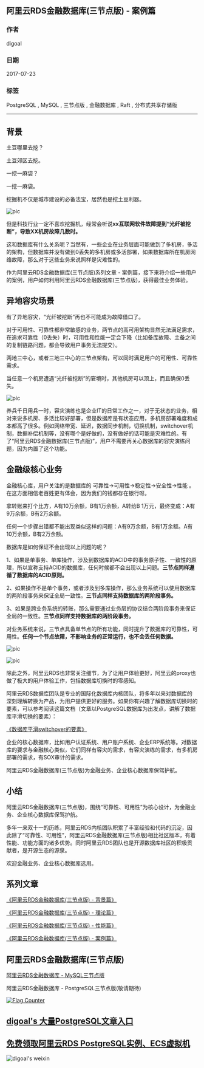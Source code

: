 ## 阿里云RDS金融数据库(三节点版) - 案例篇        
                 
### 作者                  
digoal                 
                   
### 日期                   
2017-07-23               
                            
### 标签            
PostgreSQL , MySQL , 三节点版 , 金融数据库 , Raft , 分布式共享存储版             
            
----            
             
## 背景     
土豆哪里去挖？  
  
土豆郊区去挖。  
  
一挖一麻袋？  
  
一挖一麻袋。  
  
挖掘机不仅是城市建设的必备法宝，居然也是挖土豆利器。  
  
![pic](20170723_01_pic_001.jpg)  
  
但是科技行业一定不喜欢挖掘机，经常会听说**xx互联网软件故障提到“光纤被挖断”，导致XX机房故障几数时。**     
  
这和数据库有什么关系呢？当然有，一些企业在业务层面可能做到了多机房，多活的架构，但数据库并没有做到0丢失的多机房或多活部署，如果数据库所在机房网络故障，那么对于这些业务来说照样是灾难性的。  
  
作为阿里云RDS金融数据库(三节点版)系列文章 - 案例篇，接下来将介绍一些用户的案例，用户如何利用阿里云RDS金融数据库(三节点版)，获得最佳业务体验。  
  
## 异地容灾场景  
有了异地容灾，“光纤被挖断”再也不可能成为故障借口了。  
  
对于可用性、可靠性都非常敏感的业务，两节点的高可用架构显然无法满足需求，在追求可靠性（0丢失）时，可用性和性能一定会下降（比如备库故障、主备之间的复制链路问题，都会导致用户事务无法提交）。  
  
两地三中心，或者三地三中心的三节点架构，可以同时满足用户的可用性、可靠性需求。  
  
当任意一个机房遭遇“光纤被挖断”的窘境时，其他机房可以顶上，而且确保0丢失。  
  
![pic](20170723_01_pic_002.jpg)  
  
养兵千日用兵一时，容灾演练也是企业IT的日常工作之一，对于无状态的业务，相对来说多机房、多活比较好部署，但是数据库是有状态应用，多机房部署难度和成本都高了很多。例如网络带宽、延迟，数据同步机制，切换机制，switchover机制，数据补偿机制等，没有哪个是好做的，没有做好的话可能是灾难性的。有了“阿里云RDS金融数据库(三节点版)”，用户不需要再关心数据库的容灾演练问题，因为内置了这个功能。  
  
## 金融级核心业务  
  
金融核心库，用户关注的是数据库的 可靠性->可用性->稳定性->安全性->性能 。在这方面相信老百姓更有体会，因为我们的钱都存在银行呀。  
  
拿转账来打个比方，A有10万余额，B有1万余额，A转给B 1万元，最终变成：A有9万余额，B有2万余额。  
  
任何一个步骤出错都不能出现类似这样的问题：A有9万余额，B有1万余额。A有10万余额，B有2万余额。  
   
数据库是如何保证不会出现以上问题的呢？   
  
1、如果是单事务、单库操作，涉及到数据库的ACID中的事务原子性、一致性的原理，所以宣称支持ACID的数据库，任何时候都不会出现以上问题。**三节点同样遵循了数据库的ACID原则。**  
  
2、如果操作不是单个事务，或者涉及到多库操作，那么业务系统可以使用数据库的两阶段事务来保证全局一致性。**三节点同样支持数据库的两阶段事务。**  
  
3、如果是跨业务系统的转账，那么需要通过业务层的协议结合两阶段事务来保证全局的一致性。**三节点同样支持数据库的两阶段事务。**  
  
对业务系统来说，三节点具备单节点的所有功能，同时提升了数据库的可靠性，可用性。**任何一个节点故障，不影响业务的正常运行，也不会丢任何数据。**  
  
![pic](20170723_01_pic_003.jpg)  
    
![pic](20170723_01_pic_004.jpg)  
    
除此之外，阿里云RDS也非常关注细节，为了让用户体验更好，阿里云的proxy也做了极大的用户体验工作，包括数据库切换时的零感知。  
  
阿里云RDS数据库团队是专业的国际化数据库内核团队，将多年以来对数据库的深刻理解转换为产品，为用户提供更好的服务。如果你有兴趣了解数据库切换时的要素，可以参考阅读这篇文档（文章以PostgreSQL数据库为出发点，讲解了数据库平滑切换的要素）：  
  
[《数据库平滑switchover的要素》](../201706/20170619_01.md)    
  
企业的核心数据库，比如用户认证系统、用户账户系统、企业ERP系统等。对数据库的要求与金融核心类似，它们同样有容灾的需求，有容灾演练的需求，有多机房部署的需求，有SOX审计的需求。  
  
阿里云RDS金融数据库(三节点版)为金融业务、企业核心数据库保驾护航。  
  
## 小结    
阿里云RDS金融数据库(三节点版)，围绕“可靠性、可用性”为核心设计，为金融业务、企业核心数据库保驾护航。  
    
多年一来双十一的历练，阿里云RDS内核团队积累了丰富经验和代码的沉淀，因此除了“可靠性、可用性”，阿里云RDS金融数据库(三节点版)相比社区版本，有着性能、功能方面的诸多优势。同时阿里云RDS团队也是开源数据库社区的积极贡献者，是开源生态的源泉。    
    
欢迎金融业务、企业核心数据库选用。  
    
## 系列文章          
[《阿里云RDS金融数据库(三节点版) - 背景篇》](../201707/20170709_02.md)    
         
[《阿里云RDS金融数据库(三节点版) - 理论篇》](../201707/20170710_01.md)    
          
[《阿里云RDS金融数据库(三节点版) - 性能篇》](../201707/20170713_01.md)    
          
[《阿里云RDS金融数据库(三节点版) - 案例篇》](../201707/20170723_01.md)    
           
## 阿里云RDS金融数据库(三节点版)        
[阿里云RDS金融数据库 - MySQL三节点版](https://help.aliyun.com/document_detail/51701.htm)            
            
阿里云RDS金融数据库 - PostgreSQL三节点版(敬请期待)            
            
  
<a rel="nofollow" href="http://info.flagcounter.com/h9V1"  ><img src="http://s03.flagcounter.com/count/h9V1/bg_FFFFFF/txt_000000/border_CCCCCC/columns_2/maxflags_12/viewers_0/labels_0/pageviews_0/flags_0/"  alt="Flag Counter"  border="0"  ></a>  
  
  
  
  
  
  
## [digoal's 大量PostgreSQL文章入口](https://github.com/digoal/blog/blob/master/README.md "22709685feb7cab07d30f30387f0a9ae")
  
  
## [免费领取阿里云RDS PostgreSQL实例、ECS虚拟机](https://free.aliyun.com/ "57258f76c37864c6e6d23383d05714ea")
  
  
![digoal's weixin](../pic/digoal_weixin.jpg "f7ad92eeba24523fd47a6e1a0e691b59")
  
